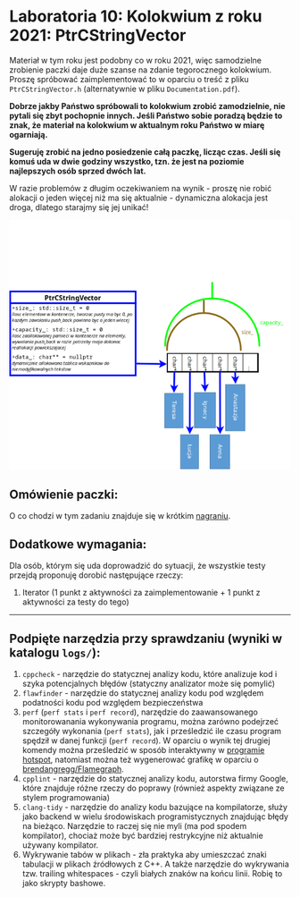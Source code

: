 # Laboratoria 10: Kolokwium z roku 2021: PtrCStringVector
Materiał w tym roku jest podobny co w roku 2021, więc samodzielne zrobienie paczki daje duże szanse na zdanie tegorocznego kolokwium.
Proszę spróbować zaimplementować to w oparciu o treść z pliku `PtrCStringVector.h`
(alternatywnie w pliku `Documentation.pdf`).

**Dobrze jakby Państwo spróbowali to kolokwium zrobić zamodzielnie, nie pytali się zbyt pochopnie innych. Jeśli Państwo sobie poradzą będzie to znak, że materiał na kolokwium w aktualnym roku Państwo w miarę ogarniają.**

**Sugeruję zrobić na jedno posiedzenie całą paczkę, licząc czas. Jeśli się komuś uda w dwie godziny wszystko, tzn. że jest na poziomie najlepszych osób sprzed dwóch lat.**

W razie problemów z długim oczekiwaniem na wynik - proszę nie robić alokacji o jeden więcej niż ma się aktualnie - dynamiczna alokacja jest droga, dlatego starajmy się jej unikać!

![image](./doxyfiles/diagramKolokwium1.png)

## Omówienie paczki:
O co chodzi w tym zadaniu znajduje się w krótkim [nagraniu](https://banbye.com/watch/v_r7wajtKuv3nG).

## Dodatkowe wymagania:
Dla osób, którym się uda doprowadzić do sytuacji, że wszystkie testy przejdą proponuję dorobić następujące rzeczy:
1. Iterator (1 punkt z aktywności za zaimplementowanie + 1 punkt z aktywności za testy do tego)

____________________________________________________________________________________
## Podpięte narzędzia przy sprawdzaniu (wyniki w katalogu `logs/`):
1. `cppcheck` - narzędzie do statycznej analizy kodu, które analizuje kod i szyka potencjalnych błędów (statyczny analizator może się pomylić)
2. `flawfinder` - narzędzie do statycznej analizy kodu pod względem podatności kodu pod względem bezpieczeństwa
3. `perf` (`perf stats` i `perf record`), narzędzie do zaawansowanego monitorowanania wykonywania programu, można zarówno podejrzeć szczegóły wykonania (`perf stats`), jak i prześledzić ile czasu program spędził w danej funkcji (`perf record`). W oparciu o wynik tej drugiej komendy można prześledzić w sposób interaktywny w [programie hotspot](https://github.com/KDAB/hotspot), natomiast można też wygenerować grafikę w oparciu o [brendangregg/Flamegraph](https://github.com/brendangregg/Flamegraph.git).
4. `cpplint` - narzędzie do statycznej analizy kodu, autorstwa firmy Google, które znajduje różne rzeczy do poprawy (również aspekty związane ze stylem programowania)
5. `clang-tidy` - narzędzie do analizy kodu bazujące na kompilatorze, służy jako backend w wielu środowiskach programistycznych znajdując błędy na bieżąco. Narzędzie to raczej się nie myli (ma pod spodem kompilator), chociaż może być bardziej restrykcyjne niż aktualnie używany kompilator.
6. Wykrywanie tabów w plikach - zła praktyka aby umieszczać znaki tabulacji w plikach źródłowych z C++. A także narzędzie do wykrywania tzw. trailing whitespaces - czyli białych znaków na końcu linii. Robię to jako skrypty bashowe.

